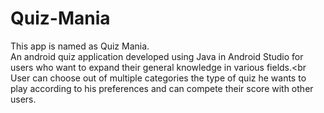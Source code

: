 # Quiz-Mania
This app is named as Quiz Mania.<br>
An android quiz application developed using Java in Android Studio for users who want to expand their general knowledge in various fields.<br
User can choose out of multiple categories the type of quiz he wants to play according to his preferences and can compete their score with other users.<br>
<img src="">
